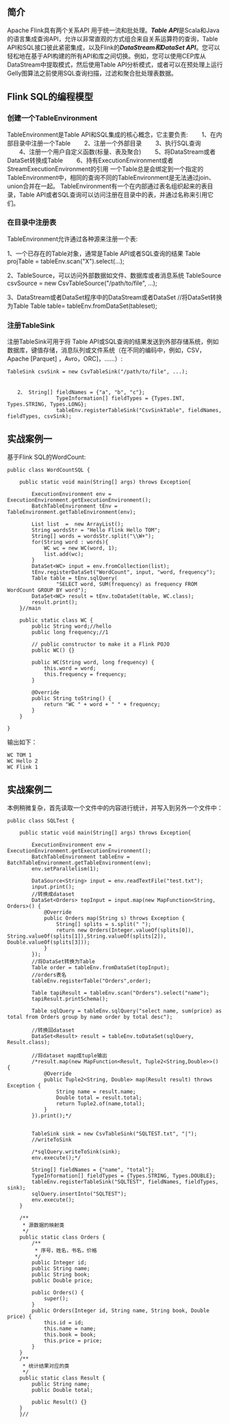 ## 简介

Apache Flink具有两个关系API 用于统一流和批处理。***Table API***是Scala和Java的语言集成查询API，允许以非常直观的方式组合来自关系运算符的查询，Table API和SQL接口彼此紧密集成，以及Flink的***DataStream和DataSet API***。您可以轻松地在基于API构建的所有API和库之间切换。例如，您可以使用CEP库从DataStream中提取模式，然后使用Table API分析模式，或者可以在预处理上运行Gelly图算法之前使用SQL查询扫描，过滤和聚合批处理表数据。

## Flink SQL的编程模型


### 创建一个TableEnvironment
TableEnvironment是Table API和SQL集成的核心概念，它主要负责:
　　1、在内部目录中注册一个Table
　　2、注册一个外部目录
　　3、执行SQL查询
　　4、注册一个用户自定义函数(标量、表及聚合)
　　5、将DataStream或者DataSet转换成Table
　　6、持有ExecutionEnvironment或者StreamExecutionEnvironment的引用
一个Table总是会绑定到一个指定的TableEnvironment中，相同的查询不同的TableEnvironment是无法通过join、union合并在一起。
TableEnvironment有一个在内部通过表名组织起来的表目录，Table API或者SQL查询可以访问注册在目录中的表，并通过名称来引用它们。

### 在目录中注册表
TableEnvironment允许通过各种源来注册一个表:

1、一个已存在的Table对象，通常是Table API或者SQL查询的结果
Table projTable = tableEnv.scan("X").select(...);

2、TableSource，可以访问外部数据如文件、数据库或者消息系统
TableSource csvSource = new CsvTableSource("/path/to/file", ...);

3、DataStream或者DataSet程序中的DataStream或者DataSet
//将DataSet转换为Table
Table table= tableEnv.fromDataSet(tableset);

### 注册TableSink

注册TableSink可用于将 Table API或SQL查询的结果发送到外部存储系统，例如数据库，键值存储，消息队列或文件系统（在不同的编码中，例如，CSV，Apache [Parquet] ，Avro，ORC]，......）:
　　
```
TableSink csvSink = new CsvTableSink("/path/to/file", ...); 
　　
```
```
　　2、 String[] fieldNames = {"a", "b", "c"}; 
                TypeInformation[] fieldTypes = {Types.INT, Types.STRING, Types.LONG}; 
                tableEnv.registerTableSink("CsvSinkTable", fieldNames, fieldTypes, csvSink);
```

## 实战案例一

基于Flink SQL的WordCount:

```
public class WordCountSQL {

    public static void main(String[] args) throws Exception{

        ExecutionEnvironment env = ExecutionEnvironment.getExecutionEnvironment();
        BatchTableEnvironment tEnv = TableEnvironment.getTableEnvironment(env);

        List list  =  new ArrayList();
        String wordsStr = "Hello Flink Hello TOM";
        String[] words = wordsStr.split("\\W+");
        for(String word : words){
            WC wc = new WC(word, 1);
            list.add(wc);
        }
        DataSet<WC> input = env.fromCollection(list);
        tEnv.registerDataSet("WordCount", input, "word, frequency");
        Table table = tEnv.sqlQuery(
                "SELECT word, SUM(frequency) as frequency FROM WordCount GROUP BY word");
        DataSet<WC> result = tEnv.toDataSet(table, WC.class);
        result.print();
    }//main

    public static class WC {
        public String word;//hello
        public long frequency;//1

        // public constructor to make it a Flink POJO
        public WC() {}

        public WC(String word, long frequency) {
            this.word = word;
            this.frequency = frequency;
        }

        @Override
        public String toString() {
            return "WC " + word + " " + frequency;
        }
    }

}
```
输出如下：

```
WC TOM 1
WC Hello 2
WC Flink 1
```

## 实战案例二

本例稍微复杂，首先读取一个文件中的内容进行统计，并写入到另外一个文件中：

```
public class SQLTest {

	public static void main(String[] args) throws Exception{

		ExecutionEnvironment env = ExecutionEnvironment.getExecutionEnvironment();
		BatchTableEnvironment tableEnv = BatchTableEnvironment.getTableEnvironment(env);
		env.setParallelism(1);

		DataSource<String> input = env.readTextFile("test.txt");
		input.print();
		//转换成dataset
		DataSet<Orders> topInput = input.map(new MapFunction<String, Orders>() {
			@Override
			public Orders map(String s) throws Exception {
				String[] splits = s.split(" ");
				return new Orders(Integer.valueOf(splits[0]), String.valueOf(splits[1]),String.valueOf(splits[2]), Double.valueOf(splits[3]));
			}
		});
		//将DataSet转换为Table
		Table order = tableEnv.fromDataSet(topInput);
		//orders表名
		tableEnv.registerTable("Orders",order);

		Table tapiResult = tableEnv.scan("Orders").select("name");
		tapiResult.printSchema();

		Table sqlQuery = tableEnv.sqlQuery("select name, sum(price) as total from Orders group by name order by total desc");

		//转换回dataset
		DataSet<Result> result = tableEnv.toDataSet(sqlQuery, Result.class);

		//将dataset map成tuple输出
		/*result.map(new MapFunction<Result, Tuple2<String,Double>>() {
			@Override
			public Tuple2<String, Double> map(Result result) throws Exception {
				String name = result.name;
				Double total = result.total;
				return Tuple2.of(name,total);
			}
		}).print();*/


		TableSink sink = new CsvTableSink("SQLTEST.txt", "|");
		//writeToSink

		/*sqlQuery.writeToSink(sink);
		env.execute();*/

		String[] fieldNames = {"name", "total"};
		TypeInformation[] fieldTypes = {Types.STRING, Types.DOUBLE};
		tableEnv.registerTableSink("SQLTEST", fieldNames, fieldTypes, sink);
		sqlQuery.insertInto("SQLTEST");
		env.execute();
	}

	/**
	 * 源数据的映射类
	 */
	public static class Orders {
		/**
		 * 序号，姓名，书名，价格
		 */
		public Integer id;
		public String name;
		public String book;
		public Double price;

		public Orders() {
			super();
		}
		public Orders(Integer id, String name, String book, Double price) {
			this.id = id;
			this.name = name;
			this.book = book;
			this.price = price;
		}
	}
	/**
	 * 统计结果对应的类
	 */
	public static class Result {
		public String name;
		public Double total;

		public Result() {}
	}
	}//
```
